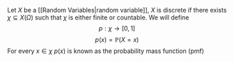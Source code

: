 Let $X$ be a [[Random Variables|random variable]], $X$ is discrete if there exists $\chi \subseteq X(\Omega)$ such that $\chi$ is either finite or countable. We will define
$$
p:\chi\to[0,1]
$$
$$
p(x)=\mathbb{P}(X=x)
$$
For every $x\in\chi$ 
$p(x)$ is known as the probability mass function (pmf)